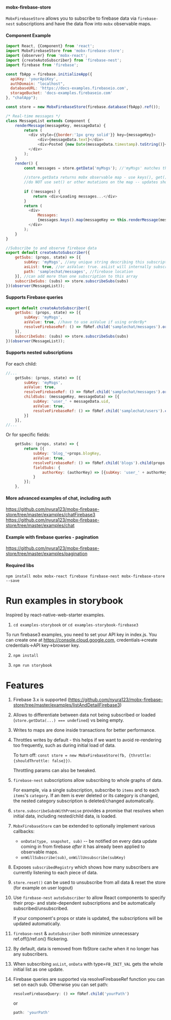 #### mobx-firebase-store

`MobxFirebaseStore` allows you to subscribe to firebase data via `firebase-nest` subscriptions and have the data flow into `mobx` observable maps.

#### Component Example

```js
import React, {Component} from 'react';
import MobxFirebaseStore from 'mobx-firebase-store';
import {observer} from 'mobx-react';
import {createAutoSubscriber} from 'firebase-nest';
import firebase from 'firebase';

const fbApp = firebase.initializeApp({
  apiKey: 'yourApiKey',
  authDomain: "localhost",
  databaseURL: 'https://docs-examples.firebaseio.com',
  storageBucket: 'docs-examples.firebaseio.com'
}, "chatApp");

const store = new MobxFirebaseStore(firebase.database(fbApp).ref());

/* Real-time messages */
class MessageList extends Component {
    renderMessage(messageKey, messageData) {
        return (
          <div style={{border:'1px grey solid'}} key={messageKey}>
              <div>{messageData.text}</div>
              <div>Posted {new Date(messageData.timestamp).toString()}</div>
          </div>
        );
    }
    render() {
        const messages = store.getData('myMsgs'); //'myMsgs' matches the subKey below
        
        //store.getData returns mobx observable map - use keys(), get(), entries(), etc. to render the data
        //do NOT use set() or other mutations on the map -- updates should be written directly to firebase, and will get reflected in the observable map automatically.
        
        if (!messages) {
            return <div>Loading messages...</div>
        }
        return (
          <div>
              Messages:
              {messages.keys().map(messageKey => this.renderMessage(messageKey, messages.get(messageKey)))}
          </div>
        );
    }
}

//Subscribe to and observe firebase data
export default createAutoSubscriber({
    getSubs: (props, state) => [{
        subKey: 'myMsgs', //any unique string describing this subscription; must match getData call
        asList: true, //or asValue: true. asList will internally subscribe via firebase child_added/removed/changed; asValue via onValue.
        path: 'samplechat/messages', //firebase location
    }], //can add more than one subscription to this array
    subscribeSubs: (subs) => store.subscribeSubs(subs)
})(observer(MessageList));
```

#### Supports Firebase queries

```js
export default createAutoSubscriber({
    getSubs: (props, state) => [{
        subKey: 'myMsgs',
        asValue: true, //have to use asValue if using orderBy*
        resolveFirebaseRef: () => fbRef.child('samplechat/messages').orderByChild('sentTimestamp')
    }],
    subscribeSubs: (subs) => store.subscribeSubs(subs)
})(observer(MessageList));
```


#### Supports nested subscriptions

For each child:

```js
//...
    getSubs: (props, state) => [{
        subKey: 'myMsgs',
        asValue: true,
        resolveFirebaseRef: () => fbRef.child('samplechat/messages').orderByChild('sentTimestamp'),
        childSubs: (messageKey, messageData) => [{
            subKey: 'user_' + messageData.uid,
            asValue: true,
            resolveFirebaseRef: () => fbRef.child('samplechat/users').child(messageData.uid)
        }] 
    }],
//...
```

Or for specific fields:

```js
    getSubs: (props, state) => {
        return [{
            subKey: 'blog_'+props.blogKey,
            asValue: true,
            resolveFirebaseRef: () => fbRef.child('blogs').child(props.blogKey), 
            fieldSubs: {
                authorKey: (authorKey) => [{subKey: 'user_' + authorKey, asValue: true, path: 'users/' + authorKey}]
            }
        }];
    },
```

#### More advanced examples of chat, including auth

https://github.com/nyura123/mobx-firebase-store/tree/master/examples/chatFirebase3
https://github.com/nyura123/mobx-firebase-store/tree/master/examples/chat


#### Example with firebase queries - pagination

https://github.com/nyura123/mobx-firebase-store/tree/master/examples/pagination


#### Required libs

`npm install mobx mobx-react firebase firebase-nest mobx-firebase-store --save`


# Run examples in storybook

Inspired by react-native-web-starter examples.

1. `cd examples-storybook` or `cd examples-storybook-firebase3`

  To run firebase3 examples, you need to set your API key in index.js.
  You can create one at https://console.cloud.google.com, credentials->create credentials->API key->browser key.

2. `npm install`

3. `npm run storybook`

# Features

1. Firebase 3.x is supported (https://github.com/nyura123/mobx-firebase-store/tree/master/examples/listAndDetailFirebase3)

2. Allows to differentiate between data not being subscribed or loaded (`store.getData(...) === undefined`) vs being empty.

3. Writes to maps are done inside transactions for better performance.
 
4. Throttles writes by default - this helps if we want to avoid re-rendering too frequently, such as during initial load of data.

    To turn off: `const store = new MobxFirebaseStore(fb, {throttle: {shouldThrottle: false}})`.

    Throttling params can also be tweaked.

5. `firebase-nest` subscriptions allow subscribing to whole graphs of data.
    
    For example, via a single subscription, subscribe to `items` and to each `items`'s `category`. If an item is ever deleted or its category is changed, the nested category subscription is deleted/changed automatically. 

6. `store.subscribeSubsWithPromise` provides a promise that resolves when initial data, including nested/child data, is loaded.

7. `MobxFirebaseStore` can be extended to optionally implement various callbacks:

    * `onData(type, snapshot, sub)` -- be notified on every data update coming in from firebase *after* it has already been applied to observable maps. 
    * `onWillSubscribe(sub)`, `onWillUnsubscribe(subKey)`

8. Exposes `subscribedRegistry` which shows how many subscribers are currently listening to each piece of data.

9. `store.reset()` can be used to unsubscribe from all data & reset the store (for example on user logout)

10. Use `firebase-nest` `autoSubscriber` to allow React components to specify their prop- and state-dependent subscriptions and be automatically subscribed/unsubscribed.

    If your component's props or state is updated, the subscriptions will be updated automatically.

11. `firebase-nest` & `autoSubscriber` both minimize unnecessary ref.off()/ref.on() flickering.

12. By default, data is removed from fbStore cache when it no longer has any subscribers.

13. When subscribing `asList`, `onData` with type=`FB_INIT_VAL` gets the whole initial list as one update.

14. Firebase queries are supported via resolveFirebaseRef function you can set on each sub. Otherwise you can set path:
    ```js 
    resolveFirebaseQuery: () => fbRef.child('yourPath')
    ``` 
    or
    ```js 
    path: 'yourPath'
    ```




